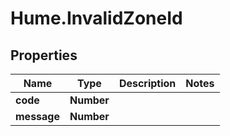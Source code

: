 # Hume.InvalidZoneId

## Properties
Name | Type | Description | Notes
------------ | ------------- | ------------- | -------------
**code** | **Number** |  | 
**message** | **Number** |  | 


